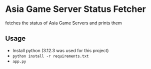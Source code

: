 # Asia Game Server Status Fetcher

fetches the status of Asia Game Servers and prints them

## Usage

- Install python (3.12.3 was used for this project)
- `python install -r requirements.txt`
- `app.py`
